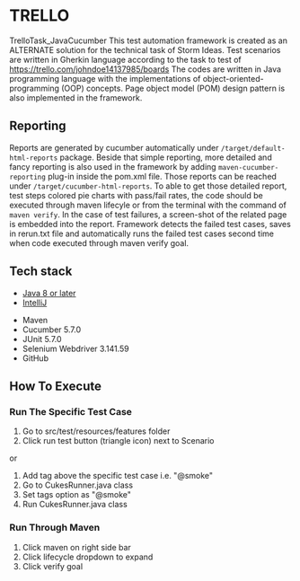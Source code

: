 # TRELLO
TrelloTask_JavaCucumber
This test automation framework is created as an ALTERNATE solution for the technical task of Storm Ideas. Test scenarios are written in Gherkin language according to the task to test of https://trello.com/johndoe14137985/boards The codes are written in Java programming language with the implementations of object-oriented-programming (OOP) concepts. Page object model (POM) design pattern is also implemented in the framework.

## Reporting
Reports are generated by cucumber automatically under `/target/default-html-reports` package. Beside that simple reporting, more detailed and fancy reporting is also used in the framework by adding `maven-cucumber-reporting` plug-in inside the pom.xml file. Those reports can be reached under `/target/cucumber-html-reports`. To able to get those detailed report, test steps colored pie charts with pass/fail rates, the code should be executed through maven lifecyle or from the terminal with the command of `maven verify`. In the case of test failures, a screen-shot of the related page is embedded into the report. Framework detects the failed test cases, saves in rerun.txt file and automatically runs the failed test cases second time when code executed through maven verify goal. 

## Tech stack
- [Java 8 or later](https://www.java.com/en/download/)
- [IntelliJ](https://www.jetbrains.com/idea/)
* Maven
* Cucumber 5.7.0
* JUnit 5.7.0
* Selenium Webdriver 3.141.59
* GitHub

## How To Execute
### Run The Specific Test Case
1. Go to src/test/resources/features folder
2. Click run test button (triangle icon) next to Scenario 

  or

1. Add tag above the specific test case i.e. "@smoke"
2. Go to CukesRunner.java class
3. Set tags option as "@smoke"
4. Run CukesRunner.java class

### Run Through Maven
1. Click maven on right side bar
2. Click lifecycle dropdown to expand
3. Click verify goal

